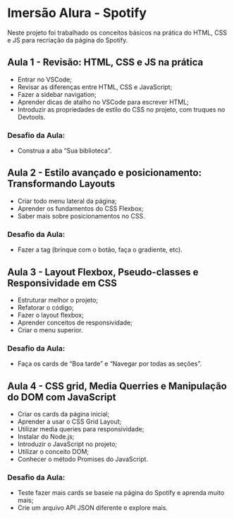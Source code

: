 # Imersão Alura - Spotify

Neste projeto foi trabalhado os conceitos básicos na prática do HTML, CSS e JS para recriação da página do Spotify.

## Aula 1 -  Revisão: HTML, CSS e JS na prática

- Entrar no VSCode;
- Revisar as diferenças entre HTML, CSS e JavaScript;
- Fazer a sidebar navigation;
- Aprender dicas de atalho no VSCode para escrever HTML;
- Introduzir as propriedades de estilo do CSS no projeto, com truques no Devtools.

### Desafio da Aula:

- Construa a aba “Sua biblioteca”.

## Aula 2 - Estilo avançado e posicionamento: Transformando Layouts

- Criar todo menu lateral da página;
- Aprender os fundamentos do CSS Flexbox;
- Saber mais sobre posicionamentos no CSS.

### Desafio da Aula:

- Fazer a tag (brinque com o botão, faça o gradiente, etc).

## Aula 3 - Layout Flexbox, Pseudo-classes e Responsividade em CSS

- Estruturar melhor o projeto;
- Refatorar o código;
- Fazer o layout flexbox;
- Aprender conceitos de responsividade;
- Criar o menu superior.

### Desafio da Aula:

- Faça os cards de “Boa tarde” e “Navegar por todas as seções”.

## Aula 4 - CSS grid, Media Querries e Manipulação do DOM com JavaScript
- Criar os cards da página inicial;
- Aprender a usar o CSS Grid Layout;
- Utilizar media queries para responsividade;
- Instalar do Node.js;
- Introduzir o JavaScript no projeto;
- Utilizar o conceito DOM;
- Conhecer o método Promises do JavaScript.

### Desafio da Aula:

- Teste fazer mais cards se baseie na página do Spotify e aprenda muito mais;
- Crie um arquivo API JSON diferente e explore mais.